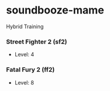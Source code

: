 # soundbooze-mame

Hybrid Training

### Street Fighter 2 (sf2)

- Level: 4

### Fatal Fury 2 (ff2)

- Level: 8
